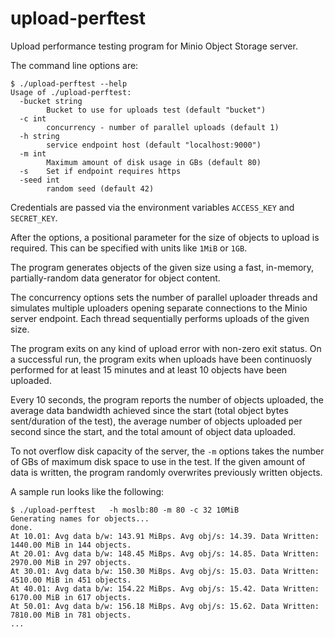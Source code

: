 # upload-perftest
Upload performance testing program for Minio Object Storage server.

The command line options are:

```shell
$ ./upload-perftest --help
Usage of ./upload-perftest:
  -bucket string
    	Bucket to use for uploads test (default "bucket")
  -c int
    	concurrency - number of parallel uploads (default 1)
  -h string
    	service endpoint host (default "localhost:9000")
  -m int
    	Maximum amount of disk usage in GBs (default 80)
  -s	Set if endpoint requires https
  -seed int
    	random seed (default 42)

```

Credentials are passed via the environment variables `ACCESS_KEY` and
`SECRET_KEY`.

After the options, a positional parameter for the size of objects to
upload is required. This can be specified with units like `1MiB` or
`1GB`.

The program generates objects of the given size using a fast,
in-memory, partially-random data generator for object content.

The concurrency options sets the number of parallel uploader threads
and simulates multiple uploaders opening separate connections to the
Minio server endpoint. Each thread sequentially performs uploads of
the given size.

The program exits on any kind of upload error with non-zero exit
status. On a successful run, the program exits when uploads have been
continuosly performed for at least 15 minutes and at least 10 objects
have been uploaded.

Every 10 seconds, the program reports the number of objects uploaded,
the average data bandwidth achieved since the start (total object
bytes sent/duration of the test), the average number of objects
uploaded per second since the start, and the total amount of object
data uploaded.

To not overflow disk capacity of the server, the `-m` options takes
the number of GBs of maximum disk space to use in the test. If the
given amount of data is written, the program randomly overwrites
previously written objects.

A sample run looks like the following:

``` shell
$ ./upload-perftest   -h moslb:80 -m 80 -c 32 10MiB
Generating names for objects...
done.
At 10.01: Avg data b/w: 143.91 MiBps. Avg obj/s: 14.39. Data Written: 1440.00 MiB in 144 objects.
At 20.01: Avg data b/w: 148.45 MiBps. Avg obj/s: 14.85. Data Written: 2970.00 MiB in 297 objects.
At 30.01: Avg data b/w: 150.30 MiBps. Avg obj/s: 15.03. Data Written: 4510.00 MiB in 451 objects.
At 40.01: Avg data b/w: 154.22 MiBps. Avg obj/s: 15.42. Data Written: 6170.00 MiB in 617 objects.
At 50.01: Avg data b/w: 156.18 MiBps. Avg obj/s: 15.62. Data Written: 7810.00 MiB in 781 objects.
...

```
